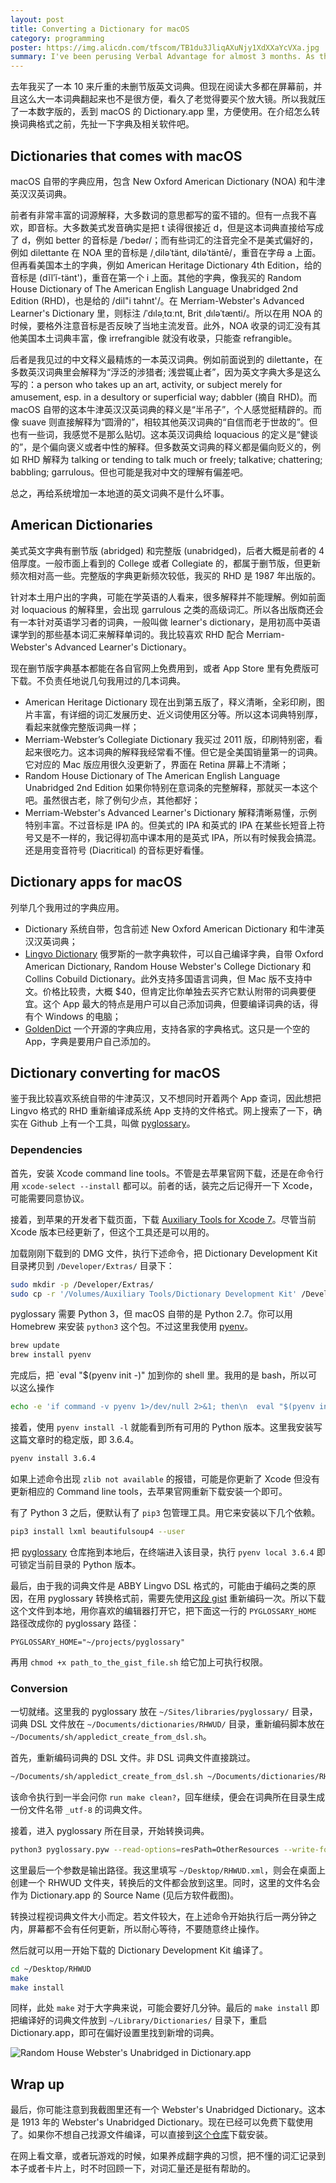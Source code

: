 ```yaml
---
layout: post
title: Converting a Dictionary for macOS
category: programming
poster: https://img.alicdn.com/tfscom/TB1du3JliqAXuNjy1XdXXaYcVXa.jpg
summary: I've been perusing Verbal Advantage for almost 3 months. As the program suggested, I bought the hefty unabridged Random House Dictionary of American English Language. The hardcover dictionary is great. Though a digital version might be even better. In this article, I go through all the dependencies and steps to convert a dictionary file compatible with the macOS dictionary.app.
---
```


去年我买了一本 10 来斤重的未删节版英文词典。但现在阅读大多都在屏幕前，并且这么大一本词典翻起来也不是很方便，看久了老觉得要买个放大镜。所以我就压了一本数字版的，丢到 macOS 的 Dictionary.app 里，方便使用。在介绍怎么转换词典格式之前，先扯一下字典及相关软件吧。

## Dictionaries that comes with macOS

macOS 自带的字典应用，包含 New Oxford American Dictionary (NOA) 和牛津英汉汉英词典。

前者有非常丰富的词源解释，大多数词的意思都写的蛮不错的。但有一点我不喜欢，即音标。大多数美式发音确实是把 t 读得很接近 d，但是这本词典直接给写成了 d，例如 better 的音标是 /ˈbedər/；而有些词汇的注音完全不是美式偏好的，例如 dilettante 在 NOA 里的音标是 /ˌdiləˈtänt, diləˈtäntē/，重音在字母 a 上面。但再看美国本土的字典，例如 American Heritage Dictionary 4th Edition，给的音标是 (dĭlʹĭ-tänt')，重音在第一个 i 上面。其他的字典，像我买的 Random House Dictionary of The American English Language Unabridged 2nd Edition (RHD)，也是给的 /dil"i tahnt'/。在 Merriam-Webster's Advanced Learner's Dictionary 里，则标注 /ˈdıləˌtɑːnt, Brit ˌdıləˈtænti/。所以在用 NOA 的时候，要格外注意音标是否反映了当地主流发音。此外，NOA 收录的词汇没有其他美国本土词典丰富，像 irrefrangible 就没有收录，只能查 refrangible。

后者是我见过的中文释义最精炼的一本英汉词典。例如前面说到的 dilettante，在多数英汉词典里会解释为“浮泛的涉猎者; 浅尝辄止者”，因为英文字典大多是这么写的：a person who takes up an art, activity, or subject merely for amusement, esp. in a desultory or superficial way; dabbler (摘自 RHD)。而 macOS 自带的这本牛津英汉汉英词典的释义是“半吊子”，个人感觉挺精辟的。而像 suave 则直接解释为“圆滑的”，相较其他英汉词典的“自信而老于世故的”。但也有一些词，我感觉不是那么贴切。这本英汉词典给 loquacious 的定义是“健谈的”，是个偏向褒义或者中性的解释。但多数英文词典的释义都是偏向贬义的，例如 RHD 解释为 talking or tending to talk much or freely; talkative; chattering; babbling; garrulous。但也可能是我对中文的理解有偏差吧。

总之，再给系统增加一本地道的英文词典不是什么坏事。

## American Dictionaries

美式英文字典有删节版 (abridged) 和完整版 (unabridged)，后者大概是前者的 4 倍厚度。一般市面上看到的 College 或者 Collegiate 的，都属于删节版，但更新频次相对高一些。完整版的字典更新频次较低，我买的 RHD 是 1987 年出版的。

针对本土用户出的字典，可能在学英语的人看来，很多解释并不能理解。例如前面对 loquacious 的解释里，会出现 garrulous 之类的高级词汇。所以各出版商还会有一本针对英语学习者的词典，一般叫做 learner's dictionary，是用初高中英语课学到的那些基本词汇来解释单词的。我比较喜欢 RHD 配合 Merriam-Webster's Advanced Learner's Dictionary。

现在删节版字典基本都能在各自官网上免费用到，或者 App Store 里有免费版可下载。不负责任地说几句我用过的几本词典。

- American Heritage Dictionary 现在出到第五版了，释义清晰，全彩印刷，图片丰富，有详细的词汇发展历史、近义词使用区分等。所以这本词典特别厚，看起来就像完整版词典一样；
- Merriam-Webster’s Collegiate Dictionary 我买过 2011 版，印刷特别密，看起来很吃力。这本词典的解释我经常看不懂。但它是全美国销量第一的词典。它对应的 Mac 版应用很久没更新了，界面在 Retina 屏幕上不清晰；
- Random House Dictionary of The American English Language Unabridged 2nd Edition 如果你特别在意词条的完整解释，那就买一本这个吧。虽然很古老，除了例句少点，其他都好；
- Merriam-Webster's Advanced Learner's Dictionary 解释清晰易懂，示例特别丰富。不过音标是 IPA 的。但美式的 IPA 和英式的 IPA 在某些长短音上符号又是不一样的，我记得初高中课本用的是英式 IPA，所以有时候我会搞混。还是用变音符号 (Diacritical) 的音标更好看懂。

## Dictionary apps for macOS

列举几个我用过的字典应用。

- Dictionary 系统自带，包含前述 New Oxford American Dictionary 和牛津英汉汉英词典；
- [Lingvo Dictionary](https://www.lingvolive.com/en-us) 俄罗斯的一款字典软件，可以自己编译字典，自带 Oxford American Dictionary, Random House Webster's College Dictionary 和 Collins Cobuild Dictionary。此外支持多国语言词典，但 Mac 版不支持中文。价格比较贵，大概 $40，但肯定比你单独去买齐它默认附带的词典要便宜。这个 App 最大的特点是用户可以自己添加词典，但要编译词典的话，得有个 Windows 的电脑；
- [GoldenDict](http://goldendict.org/) 一个开源的字典应用，支持各家的字典格式。这只是一个空的 App，字典是要用户自己添加的。

## Dictionary converting for macOS

鉴于我比较喜欢系统自带的牛津英汉，又不想同时开着两个 App 查词，因此想把 Lingvo 格式的 RHD 重新编译成系统 App 支持的文件格式。网上搜索了一下，确实在 Github 上有一个工具，叫做 [pyglossary](https://github.com/ilius/pyglossary/)。

### Dependencies

首先，安装 Xcode command line tools。不管是去苹果官网下载，还是在命令行用 `xcode-select --install` 都可以。前者的话，装完之后记得开一下 Xcode，可能需要同意协议。

接着，到苹果的开发者下载页面，下载 [Auxiliary Tools for Xcode 7](https://developer.apple.com/download/more/)。尽管当前 Xcode 版本已经更新了，但这个工具还是可以用的。

加载刚刚下载到的 DMG 文件，执行下述命令，把 Dictionary Development Kit 目录拷贝到 `/Developer/Extras/` 目录下：

```bash
sudo mkdir -p /Developer/Extras/
sudo cp -r '/Volumes/Auxiliary Tools/Dictionary Development Kit' /Developer/Extras
```

pyglossary 需要 Python 3，但 macOS 自带的是 Python 2.7。你可以用 Homebrew 来安装 `python3` 这个包。不过这里我使用 [pyenv](https://github.com/pyenv/pyenv)。

```bash
brew update
brew install pyenv
```

完成后，把 `eval "$(pyenv init -)" 加到你的 shell 里。我用的是 bash，所以可以这么操作

```bash
echo -e 'if command -v pyenv 1>/dev/null 2>&1; then\n  eval "$(pyenv init -)"\nfi' >> ~/.bash_profile
```

接着，使用 `pyenv install -l` 就能看到所有可用的 Python 版本。这里我安装写这篇文章时的稳定版，即 3.6.4。

```bash
pyenv install 3.6.4
```

如果上述命令出现 `zlib not available` 的报错，可能是你更新了 Xcode 但没有更新相应的 Command line tools，去苹果官网重新下载安装一个即可。

有了 Python 3 之后，便默认有了 `pip3` 包管理工具。用它来安装以下几个依赖。

```bash
pip3 install lxml beautifulsoup4 --user
```

把 [pyglossary](https://github.com/ilius/pyglossary/) 仓库拖到本地后，在终端进入该目录，执行 `pyenv local 3.6.4` 即可锁定当前目录的 Python 版本。

最后，由于我的词典文件是 ABBY Lingvo DSL 格式的，可能由于编码之类的原因，在用 pyglossary 转换格式前，需要先使用[这段 gist](https://gist.github.com/elFua/3f9d41a0ccc4b6abf7174e5ef470b372) 重新编码一次。所以下载这个文件到本地，用你喜欢的编辑器打开它，把下面这一行的 `PYGLOSSARY_HOME` 路径改成你的 pyglossary 路径：

```
PYGLOSSARY_HOME="~/projects/pyglossary"
```

再用 `chmod +x path_to_the_gist_file.sh` 给它加上可执行权限。

### Conversion

一切就绪。这里我的 pyglossary 放在 `~/Sites/libraries/pyglossary/` 目录，词典 DSL 文件放在 `~/Documents/dictionaries/RHWUD/` 目录，重新编码脚本放在 `~/Documents/sh/appledict_create_from_dsl.sh`。

首先，重新编码词典的 DSL 文件。非 DSL 词典文件直接跳过。

```bash
~/Documents/sh/appledict_create_from_dsl.sh ~/Documents/dictionaries/RHWUD/En-En-RHWUD.dsl
```

该命令执行到一半会问你 `run make clean?`，回车继续，便会在词典所在目录生成一份文件名带 `_utf-8` 的词典文件。

接着，进入 pyglossary 所在目录，开始转换词典。

```bash
python3 pyglossary.pyw --read-options=resPath=OtherResources --write-format=AppleDict ~/Documents/dictionaries/RHWUD/En-En-RHWUD_utf8.dsl ~/Desktop/RHWUD.xml
```

这里最后一个参数是输出路径。我这里填写 `~/Desktop/RHWUD.xml`，则会在桌面上创建一个 RHWUD 文件夹，转换后的文件都会放到这里。同时，这里的文件名会作为 Dictionary.app 的 Source Name (见后方软件截图)。

转换过程视词典文件大小而定。若文件较大，在上述命令开始执行后一两分钟之内，屏幕都不会有任何更新，所以耐心等待，不要随意终止操作。

然后就可以用一开始下载的 Dictionary Development Kit 编译了。

```bash
cd ~/Desktop/RHWUD
make
make install
```

同样，此处 `make` 对于大字典来说，可能会要好几分钟。最后的 `make install` 即把编译好的词典文件放到 `~/Library/Dictionaries/` 目录下，重启 Dictionary.app，即可在偏好设置里找到新增的词典。

![Random House Webster's Unabridged in Dictionary.app](https://img.alicdn.com/tfscom/TB1QOJWekfb_uJjSsD4XXaqiFXa.jpg)

## Wrap up

最后，你可能注意到我截图里还有一个 Webster's Unabridged Dictionary。这本是 1913 年的 Webster's Unabridged Dictionary。现在已经可以免费下载使用了。如果你不想自己找源文件编译，可以直接到[这个仓库](https://github.com/aparks517/convert-websters)下载安装。

在网上看文章，或者玩游戏的时候，如果养成翻字典的习惯，把不懂的词汇记录到本子或者卡片上，时不时回顾一下，对词汇量还是挺有帮助的。